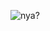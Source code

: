 <!--
**valflrt/valflrt** is a ✨ _special_ ✨ repository because its `README.md` (this file) appears on your GitHub profile.

Here are some ideas to get you started:

- 🔭 I’m currently working on ...
- 🌱 I’m currently learning ...
- 👯 I’m looking to collaborate on ...
- 🤔 I’m looking for help with ...
- 💬 Ask me about ...
- 📫 How to reach me: ...
- 😄 Pronouns: ...
- ⚡ Fun fact: ...
-->

![nya?](https://media1.giphy.com/media/GAFd7zecFb6Ss/200w_d.gif?cid=975d3e3893dfcf62d2edf4808f4666d9d02feda980e4d699&rid=200w_d.gif&ct=g)
